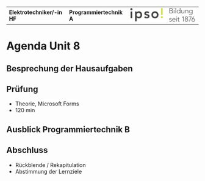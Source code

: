 |                             |                          |                                        |
| --------------------------- | ------------------------ | -------------------------------------- |
| **Elektrotechniker/-in HF** | **Programmiertechnik A** | ![IPSO Logo](./x_gitres/ipso_logo.png) |

# Agenda Unit 8

## Besprechung der Hausaufgaben

## Prüfung

- Theorie, Microsoft Forms
- 120 min

## Ausblick Programmiertechnik B

## Abschluss

- Rückblende / Rekapitulation
- Abstimmung der Lernziele
